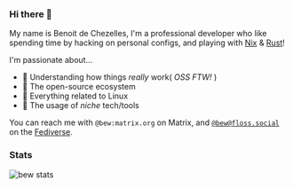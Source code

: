 ### Hi there 👋

My name is Benoit de Chezelles, I'm a professional developer who like spending time by
hacking on personal configs, and playing with [Nix][nix] & [Rust][rust]!

I'm passionate about...
- 🔧 Understanding how things _really_ work( _OSS FTW!_ )
- 🔭 The open-source ecosystem
- 🐧 Everything related to Linux
- 🔎 The usage of _niche_ tech/tools

You can reach me with `@bew:matrix.org` on Matrix, and [`@bew@floss.social`][fedibew] on the
[Fediverse](https://jointhefediverse.net/).


### Stats

![bew stats](https://github-readme-stats.vercel.app/api?username=bew&show=prs_merged&show_icons=true&theme=transparent)


[nix]: https://nixos.org
[rust]: https://rust-lang.org
[fedibew]: https://floss.social/@bew
